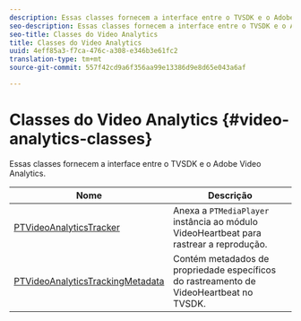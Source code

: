 ```yaml
---
description: Essas classes fornecem a interface entre o TVSDK e o Adobe Video Analytics.
seo-description: Essas classes fornecem a interface entre o TVSDK e o Adobe Video Analytics.
seo-title: Classes do Video Analytics
title: Classes do Video Analytics
uuid: 4eff85a3-f7ca-476c-a308-e346b3e61fc2
translation-type: tm+mt
source-git-commit: 557f42cd9a6f356aa99e13386d9e8d65e043a6af

---
```



# Classes do Video Analytics {#video-analytics-classes}

Essas classes fornecem a interface entre o TVSDK e o Adobe Video Analytics.

| **Nome** | **Descrição** |
|---|---|
| [PTVideoAnalyticsTracker](https://help.adobe.com/en_US/primetime/api/psdk/vhl_tvsdk_ios/Classes/PTVideoAnalyticsTracker.html) | Anexa a `PTMediaPlayer` instância ao módulo VideoHeartbeat para rastrear a reprodução. |
| [PTVideoAnalyticsTrackingMetadata](https://help.adobe.com/en_US/primetime/api/psdk/vhl_tvsdk_ios/Classes/PTVideoAnalyticsTrackingMetadata.html) | Contém metadados de propriedade específicos do rastreamento de VideoHeartbeat no TVSDK. |